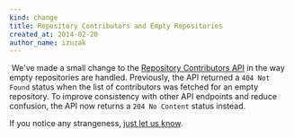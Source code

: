 ```yaml
---
kind: change
title: Repository Contributors and Empty Repositories
created_at: 2014-02-20
author_name: izuzak
---
```

​
We've made a small change to the [Repository Contributors API](/v3/repos/#list-contributors) in the way empty repositories are handled. Previously, the API returned a `404 Not Found` status when the list of contributors was fetched for an empty repository. To improve consistency with other API endpoints and reduce confusion, the API now returns a `204 No Content` status instead.

If you notice any strangeness, [just let us know](https://github.com/contact?form%5Bsubject%5D=APIv3).
